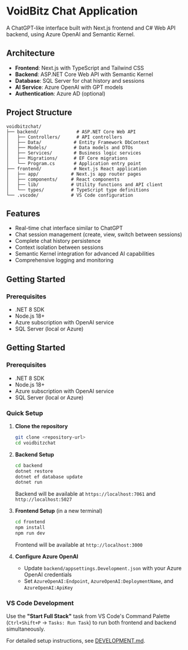 # VoidBitz Chat Application

A ChatGPT-like interface built with Next.js frontend and C# Web API backend, using Azure OpenAI and Semantic Kernel.

## Architecture

- **Frontend**: Next.js with TypeScript and Tailwind CSS
- **Backend**: ASP.NET Core Web API with Semantic Kernel
- **Database**: SQL Server for chat history and sessions
- **AI Service**: Azure OpenAI with GPT models
- **Authentication**: Azure AD (optional)

## Project Structure

```
voidbitzchat/
├── backend/              # ASP.NET Core Web API
│   ├── Controllers/      # API controllers
│   ├── Data/            # Entity Framework DbContext
│   ├── Models/          # Data models and DTOs
│   ├── Services/        # Business logic services
│   ├── Migrations/      # EF Core migrations
│   └── Program.cs       # Application entry point
├── frontend/            # Next.js React application
│   ├── app/            # Next.js app router pages
│   ├── components/     # React components
│   ├── lib/            # Utility functions and API client
│   └── types/          # TypeScript type definitions
└── .vscode/            # VS Code configuration
```

## Features

- Real-time chat interface similar to ChatGPT
- Chat session management (create, view, switch between sessions)
- Complete chat history persistence
- Context isolation between sessions
- Semantic Kernel integration for advanced AI capabilities
- Comprehensive logging and monitoring

## Getting Started

### Prerequisites

- .NET 8 SDK
- Node.js 18+
- Azure subscription with OpenAI service
- SQL Server (local or Azure)

## Getting Started

### Prerequisites

- .NET 8 SDK
- Node.js 18+
- Azure subscription with OpenAI service
- SQL Server (local or Azure)

### Quick Setup

1. **Clone the repository**
   ```bash
   git clone <repository-url>
   cd voidbitzchat
   ```

2. **Backend Setup**
   ```bash
   cd backend
   dotnet restore
   dotnet ef database update
   dotnet run
   ```
   Backend will be available at `https://localhost:7061` and `http://localhost:5027`

3. **Frontend Setup** (in a new terminal)
   ```bash
   cd frontend
   npm install
   npm run dev
   ```
   Frontend will be available at `http://localhost:3000`

4. **Configure Azure OpenAI**
   - Update `backend/appsettings.Development.json` with your Azure OpenAI credentials
   - Set `AzureOpenAI:Endpoint`, `AzureOpenAI:DeploymentName`, and `AzureOpenAI:ApiKey`

### VS Code Development

Use the **"Start Full Stack"** task from VS Code's Command Palette (`Ctrl+Shift+P` → `Tasks: Run Task`) to run both frontend and backend simultaneously.

For detailed setup instructions, see [DEVELOPMENT.md](DEVELOPMENT.md).
